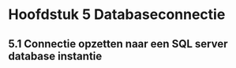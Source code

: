 #  Hoofdstuk 5 Databaseconnectie

## 5.1 Connectie opzetten naar een SQL server database instantie

